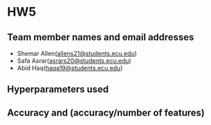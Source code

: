 # HW5

## Team member names and email addresses

- Shemar Allen(allens21@students.ecu.edu)
- Safa Asrar(asrars20@students.ecu.edu)
- Abid Haq(haqa19@students.ecu.edu)


## Hyperparameters used



## Accuracy and (accuracy/number of features)
